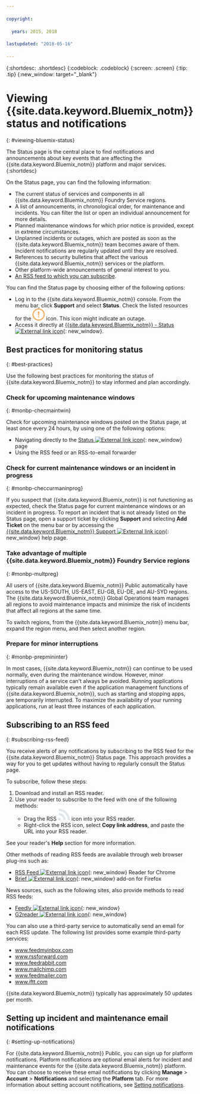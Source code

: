 ```yaml
---

copyright:

  years: 2015, 2018

lastupdated: "2018-05-16"

---
```


{:shortdesc: .shortdesc}
{:codeblock: .codeblock}
{:screen: .screen}
{:tip: .tip}
{:new_window: target="_blank"}

# Viewing {{site.data.keyword.Bluemix_notm}} status and notifications
{: #viewing-bluemix-status}

The Status page is the central place to find notifications and announcements about key events that are affecting the {{site.data.keyword.Bluemix_notm}} platform and major services.
{:shortdesc}

On the Status page, you can find the following information:

  * The current status of services and components in all {{site.data.keyword.Bluemix_notm}} Foundry Service regions.
  * A list of announcements, in chronological order, for maintenance and incidents. You can filter the list or open an individual announcement for more details.
  * Planned maintenance windows for which prior notice is provided, except in extreme circumstances.
  * Unplanned incidents or outages, which are posted as soon as the {{site.data.keyword.Bluemix_notm}} team becomes aware of them. Incident notifications are regularly updated until they are resolved.
  * References to security bulletins that affect the various {{site.data.keyword.Bluemix_notm}} services or the platform.
  * Other platform-wide announcements of general interest to you.
  * [An RSS feed to which you can subscribe](#subscribing-rss-feed).

You can find the Status page by choosing either of the following options:

  * Log in to the {{site.data.keyword.Bluemix_notm}} console. From the menu bar, click **Support** and select **Status**. Check the listed resources for the ![some issues](images/some_issues.svg) icon. This icon might indicate an outage.
  * Access it directly at [{{site.data.keyword.Bluemix_notm}} - Status ![External link icon](../icons/launch-glyph.svg "External link icon")](https://console.bluemix.net/status){: new_window}.


## Best practices for monitoring status
{: #best-practices}

Use the following best practices for monitoring the status of {{site.data.keyword.Bluemix_notm}} to stay informed and plan accordingly.

### Check for upcoming maintenance windows
{: #monbp-checmaintwin}

Check for upcoming maintenance windows posted on the Status page, at least once every 24 hours, by using one of the following options:
* Navigating directly to the [Status ![External link icon](../icons/launch-glyph.svg "External link icon")](https://console.bluemix.net/status){: new_window} page
* Using the RSS feed or an RSS-to-email forwarder

### Check for current maintenance windows or an incident in progress
{: #monbp-checcurmaninprog}

If you suspect that {{site.data.keyword.Bluemix_notm}} is not functioning as expected, check the Status page for current maintenance windows or an incident in progress. To report an incident that is not already listed on the Status page, open a support ticket by clicking **Support** and selecting **Add Ticket** on the menu bar or by accessing the [{{site.data.keyword.Bluemix_notm}} Support ![External link icon](../icons/launch-glyph.svg "External link icon")](http://www.ibm.biz/bluemixsupport){: new_window} help page.

### Take advantage of multiple {{site.data.keyword.Bluemix_notm}} Foundry Service regions
{: #monbp-multpreg}

All users of {{site.data.keyword.Bluemix_notm}} Public automatically have access to the US-SOUTH, US-EAST, EU-GB, EU-DE, and AU-SYD regions. The {{site.data.keyword.Bluemix_notm}} Global Operations team manages all regions to avoid maintenance impacts and minimize the risk of incidents that affect all regions at the same time.

To switch regions, from the {{site.data.keyword.Bluemix_notm}} menu bar, expand the region menu, and then select another region.

### Prepare for minor interruptions
{: #monbp-prepmininter}

In most cases, {{site.data.keyword.Bluemix_notm}} can continue to be used normally, even during the maintenance window. However, minor interruptions of a service can't always be avoided. Running applications typically remain available even if the application management functions of {{site.data.keyword.Bluemix_notm}}, such as starting and stopping apps, are temporarily interrupted. To maximize the availability of your running applications, run at least three instances of each application.

## Subscribing to an RSS feed
{: #subscribing-rss-feed}

You receive alerts of any notifications by subscribing to the RSS feed for the {{site.data.keyword.Bluemix_notm}} Status page. This approach provides a way for you to get updates without having to regularly consult the Status page.

To subscribe, follow these steps:

1. Download and install an RSS reader.
2. Use your reader to subscribe to the feed with one of the following methods:
    * Drag the RSS ![RSS](images/rss.svg) icon into your RSS reader.
    * Right-click the RSS icon, select **Copy link address**, and paste the URL into your RSS reader.

See your reader's **Help** section for more information. 	   

Other methods of reading RSS feeds are available through web browser plug-ins such as:
  * [RSS Feed ![External link icon](../icons/launch-glyph.svg "External link icon")](http://feeder.co/){: new_window} Reader for Chrome
  * [Brief ![External link icon](../icons/launch-glyph.svg "External link icon")](https://addons.mozilla.org/en-US/firefox/addon/brief/){: new_window} add-on for Firefox

News sources, such as the following sites, also provide methods to read RSS feeds:
  * [Feedly ![External link icon](../icons/launch-glyph.svg "External link icon")](http://www.feedly.com/){: new_window}
  * [G2reader ![External link icon](../icons/launch-glyph.svg "External link icon")](http://www.g2reader.com/en/){: new_window}

You can also use a third-party service to automatically send an email for each RSS update. The following list provides some example third-party services:

  * www.feedmyinbox.com
  * www.rssforward.com
  * www.feedrabbit.com
  * www.mailchimp.com
  * www.feedmailer.com
  * www.iftt.com

{{site.data.keyword.Bluemix_notm}} typically has approximately 50 updates per month.


## Setting up incident and maintenance email notifications
{: #setting-up-notifications}

For {{site.data.keyword.Bluemix_notm}} Public, you can sign up for platform notifications. Platform notifications are optional email alerts for incident and maintenance events for the {{site.data.keyword.Bluemix_notm}} platform. You can choose to receive these email notifications by clicking **Manage** > **Account** > **Notifications** and selecting the **Platform** tab. For more information about setting account notifications, see [Setting notifications](/docs/account/notifications.html#setting-notifications).
